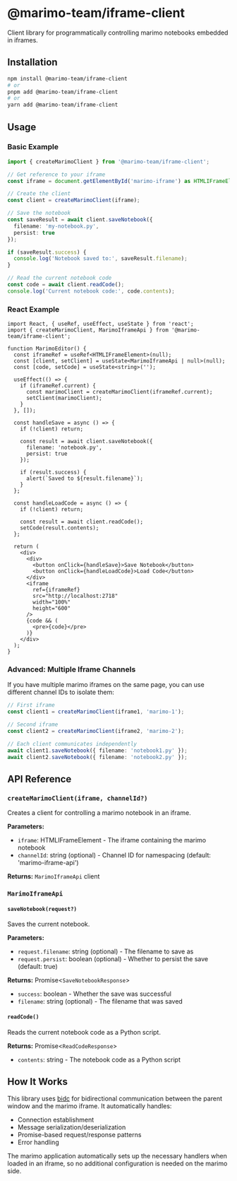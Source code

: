 # @marimo-team/iframe-client

Client library for programmatically controlling marimo notebooks embedded in iframes.

## Installation

```bash
npm install @marimo-team/iframe-client
# or
pnpm add @marimo-team/iframe-client
# or
yarn add @marimo-team/iframe-client
```

## Usage

### Basic Example

```typescript
import { createMarimoClient } from '@marimo-team/iframe-client';

// Get reference to your iframe
const iframe = document.getElementById('marimo-iframe') as HTMLIFrameElement;

// Create the client
const client = createMarimoClient(iframe);

// Save the notebook
const saveResult = await client.saveNotebook({ 
  filename: 'my-notebook.py',
  persist: true 
});

if (saveResult.success) {
  console.log('Notebook saved to:', saveResult.filename);
}

// Read the current notebook code
const code = await client.readCode();
console.log('Current notebook code:', code.contents);
```

### React Example

```tsx
import React, { useRef, useEffect, useState } from 'react';
import { createMarimoClient, MarimoIframeApi } from '@marimo-team/iframe-client';

function MarimoEditor() {
  const iframeRef = useRef<HTMLIFrameElement>(null);
  const [client, setClient] = useState<MarimoIframeApi | null>(null);
  const [code, setCode] = useState<string>('');

  useEffect(() => {
    if (iframeRef.current) {
      const marimoClient = createMarimoClient(iframeRef.current);
      setClient(marimoClient);
    }
  }, []);

  const handleSave = async () => {
    if (!client) return;
    
    const result = await client.saveNotebook({
      filename: 'notebook.py',
      persist: true
    });
    
    if (result.success) {
      alert(`Saved to ${result.filename}`);
    }
  };

  const handleLoadCode = async () => {
    if (!client) return;
    
    const result = await client.readCode();
    setCode(result.contents);
  };

  return (
    <div>
      <div>
        <button onClick={handleSave}>Save Notebook</button>
        <button onClick={handleLoadCode}>Load Code</button>
      </div>
      <iframe
        ref={iframeRef}
        src="http://localhost:2718"
        width="100%"
        height="600"
      />
      {code && (
        <pre>{code}</pre>
      )}
    </div>
  );
}
```

### Advanced: Multiple Iframe Channels

If you have multiple marimo iframes on the same page, you can use different channel IDs to isolate them:

```typescript
// First iframe
const client1 = createMarimoClient(iframe1, 'marimo-1');

// Second iframe
const client2 = createMarimoClient(iframe2, 'marimo-2');

// Each client communicates independently
await client1.saveNotebook({ filename: 'notebook1.py' });
await client2.saveNotebook({ filename: 'notebook2.py' });
```

## API Reference

### `createMarimoClient(iframe, channelId?)`

Creates a client for controlling a marimo notebook in an iframe.

**Parameters:**
- `iframe`: HTMLIFrameElement - The iframe containing the marimo notebook
- `channelId`: string (optional) - Channel ID for namespacing (default: 'marimo-iframe-api')

**Returns:** `MarimoIframeApi` client

### `MarimoIframeApi`

#### `saveNotebook(request?)`

Saves the current notebook.

**Parameters:**
- `request.filename`: string (optional) - The filename to save as
- `request.persist`: boolean (optional) - Whether to persist the save (default: true)

**Returns:** Promise<`SaveNotebookResponse`>
- `success`: boolean - Whether the save was successful
- `filename`: string (optional) - The filename that was saved

#### `readCode()`

Reads the current notebook code as a Python script.

**Returns:** Promise<`ReadCodeResponse`>
- `contents`: string - The notebook code as a Python script

## How It Works

This library uses [bidc](https://github.com/zaaack/bidc) for bidirectional communication between the parent window and the marimo iframe. It automatically handles:

- Connection establishment
- Message serialization/deserialization  
- Promise-based request/response patterns
- Error handling

The marimo application automatically sets up the necessary handlers when loaded in an iframe, so no additional configuration is needed on the marimo side.